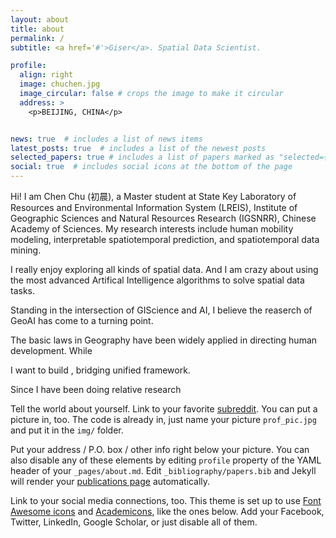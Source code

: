 ```yaml
---
layout: about
title: about
permalink: /
subtitle: <a href='#'>Giser</a>. Spatial Data Scientist.

profile:
  align: right
  image: chuchen.jpg
  image_circular: false # crops the image to make it circular
  address: >
    <p>BEIJING, CHINA</p>


news: true  # includes a list of news items
latest_posts: true  # includes a list of the newest posts
selected_papers: true # includes a list of papers marked as "selected={true}"
social: true  # includes social icons at the bottom of the page
---
```


Hi! I am Chen Chu (初晨), a Master student at State Key Laboratory of Resources and Environmental Information System (LREIS), Institute of Geographic Sciences and Natural Resources Research (IGSNRR), Chinese Academy of Sciences. My research interests include human mobility modeling, interpretable spatiotemporal prediction, and spatiotemporal data mining.

I really enjoy exploring all kinds of spatial data. And I am crazy about using the most advanced Artifical Intelligence algorithms to solve spatial data tasks.

Standing in the intersection of GIScience and AI, I believe the reaserch of GeoAI has come to a turning point. 

The basic laws in Geography have been widely applied in directing human development. While 

I want to build , bridging  unified framework.

Since I have been doing relative research 

Tell the world about yourself. Link to your favorite [subreddit](http://reddit.com). You can put a picture in, too. The code is already in, just name your picture `prof_pic.jpg` and put it in the `img/` folder.

Put your address / P.O. box / other info right below your picture. You can also disable any of these elements by editing `profile` property of the YAML header of your `_pages/about.md`. Edit `_bibliography/papers.bib` and Jekyll will render your [publications page](/al-folio/publications/) automatically.

Link to your social media connections, too. This theme is set up to use [Font Awesome icons](http://fortawesome.github.io/Font-Awesome/) and [Academicons](https://jpswalsh.github.io/academicons/), like the ones below. Add your Facebook, Twitter, LinkedIn, Google Scholar, or just disable all of them.
